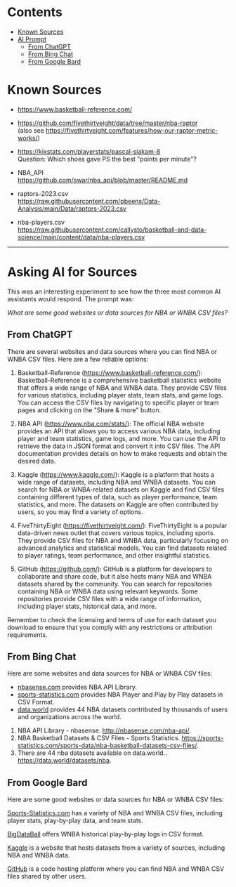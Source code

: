 # Contents

- [Known Sources](#known-sources)
- [AI Prompt](#ai-prompt)
  - [From ChatGPT](#from-chatgpt)
  - [From Bing Chat](#from-bing-chat)
  - [From Google Bard](#from-google-bard)

# Known Sources

+ https://www.basketball-reference.com/

+ https://github.com/fivethirtyeight/data/tree/master/nba-raptor<br>
(also see https://fivethirtyeight.com/features/how-our-raptor-metric-works/)

+ https://kixstats.com/playerstats/pascal-siakam-8<br>
Question: Which shoes gave PS the best "points per minute"?

+ NBA_API<br>
https://github.com/swar/nba_api/blob/master/README.md

+ raptors-2023.csv<br>
https://raw.githubusercontent.com/pbeens/Data-Analysis/main/Data/raptors-2023.csv

+ nba-players.csv<br>
https://raw.githubusercontent.com/callysto/basketball-and-data-science/main/content/data/nba-players.csv

---

# Asking AI for Sources

This was an interesting experiment to see how the three most common AI assistants would respond. The prompt was:

*What are some good websites or data sources for NBA or WNBA CSV files?*

## From ChatGPT

There are several websites and data sources where you can find NBA or WNBA CSV files. Here are a few reliable options:

1. Basketball-Reference (https://www.basketball-reference.com/): Basketball-Reference is a comprehensive basketball statistics website that offers a wide range of NBA and WNBA data. They provide CSV files for various statistics, including player stats, team stats, and game logs. You can access the CSV files by navigating to specific player or team pages and clicking on the "Share & more" button.

2. NBA API (https://www.nba.com/stats/): The official NBA website provides an API that allows you to access various NBA data, including player and team statistics, game logs, and more. You can use the API to retrieve the data in JSON format and convert it into CSV files. The API documentation provides details on how to make requests and obtain the desired data.

3. Kaggle (https://www.kaggle.com/): Kaggle is a platform that hosts a wide range of datasets, including NBA and WNBA datasets. You can search for NBA or WNBA-related datasets on Kaggle and find CSV files containing different types of data, such as player performance, team statistics, and more. The datasets on Kaggle are often contributed by users, so you may find a variety of options.

4. FiveThirtyEight (https://fivethirtyeight.com/): FiveThirtyEight is a popular data-driven news outlet that covers various topics, including sports. They provide CSV files for NBA and WNBA data, particularly focusing on advanced analytics and statistical models. You can find datasets related to player ratings, team performance, and other insightful statistics.

5. GitHub (https://github.com/): GitHub is a platform for developers to collaborate and share code, but it also hosts many NBA and WNBA datasets shared by the community. You can search for repositories containing NBA or WNBA data using relevant keywords. Some repositories provide CSV files with a wide range of information, including player stats, historical data, and more.

Remember to check the licensing and terms of use for each dataset you download to ensure that you comply with any restrictions or attribution requirements.

## From Bing Chat

Here are some websites and data sources for NBA or WNBA CSV files:
- [nbasense.com](http://nbasense.com/nba-api/) provides NBA API Library.
- [sports-statistics.com](https://sports-statistics.com/sports-data/nba-basketball-datasets-csv-files/) provides NBA Player and Play by Play datasets in CSV Format.
- [data.world](https://data.world/datasets/nba) provides 44 NBA datasets contributed by thousands of users and organizations across the world.

1. NBA API Library - nbasense. http://nbasense.com/nba-api/.
2. NBA Basketball Datasets & CSV Files - Sports Statistics. https://sports-statistics.com/sports-data/nba-basketball-datasets-csv-files/.
3. There are 44 nba datasets available on data.world.. https://data.world/datasets/nba.

## From Google Bard

Here are some good websites or data sources for NBA or WNBA CSV files:

[Sports-Statistics.com](https://sports-statistics.com/) has a variety of NBA and WNBA CSV files, including player stats, play-by-play data, and team stats.

[BigDataBall](https://www.bigdataball.com/) offers WNBA historical play-by-play logs in CSV format.

[Kaggle](https://www.kaggle.com/) is a website that hosts datasets from a variety of sources, including NBA and WNBA data.

[GitHub](https://github.com/) is a code hosting platform where you can find NBA and WNBA CSV files shared by other users.

